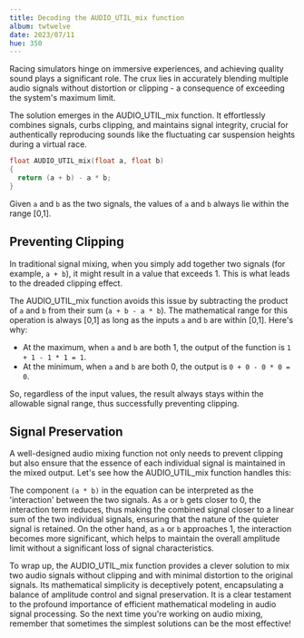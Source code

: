 ```yaml
---
title: Decoding the AUDIO_UTIL_mix function
album: twtwelve
date: 2023/07/11
hue: 350
---
```


Racing simulators hinge on immersive experiences, and achieving quality sound plays a significant role. The crux lies in accurately blending multiple audio signals without distortion or clipping - a consequence of exceeding the system's maximum limit.

<!-- more -->

The solution emerges in the AUDIO_UTIL_mix function. It effortlessly combines signals, curbs clipping, and maintains signal integrity, crucial for authentically reproducing sounds like the fluctuating car suspension heights during a virtual race.

```C
float AUDIO_UTIL_mix(float a, float b)
{
  return (a + b) - a * b;
}
```


Given `a` and `b` as the two signals, the values of `a` and `b` always lie within the range [0,1].

## Preventing Clipping

In traditional signal mixing, when you simply add together two signals (for example, `a + b`), it might result in a value that exceeds 1. This is what leads to the dreaded clipping effect. 

The AUDIO_UTIL_mix function avoids this issue by subtracting the product of `a` and `b` from their sum (`a + b - a * b`). The mathematical range for this operation is always [0,1] as long as the inputs `a` and `b` are within [0,1]. Here's why:

- At the maximum, when `a` and `b` are both 1, the output of the function is `1 + 1 - 1 * 1 = 1`.
- At the minimum, when `a` and `b` are both 0, the output is `0 + 0 - 0 * 0 = 0`.

So, regardless of the input values, the result always stays within the allowable signal range, thus successfully preventing clipping.

## Signal Preservation

A well-designed audio mixing function not only needs to prevent clipping but also ensure that the essence of each individual signal is maintained in the mixed output. Let's see how the AUDIO_UTIL_mix function handles this:

The component `(a * b)` in the equation can be interpreted as the 'interaction' between the two signals. As `a` or `b` gets closer to 0, the interaction term reduces, thus making the combined signal closer to a linear sum of the two individual signals, ensuring that the nature of the quieter signal is retained. On the other hand, as `a` or `b` approaches 1, the interaction becomes more significant, which helps to maintain the overall amplitude limit without a significant loss of signal characteristics.

To wrap up, the AUDIO_UTIL_mix function provides a clever solution to mix two audio signals without clipping and with minimal distortion to the original signals. Its mathematical simplicity is deceptively potent, encapsulating a balance of amplitude control and signal preservation. It is a clear testament to the profound importance of efficient mathematical modeling in audio signal processing. So the next time you're working on audio mixing, remember that sometimes the simplest solutions can be the most effective!